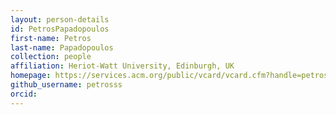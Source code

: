 ```yaml
---
layout: person-details
id: PetrosPapadopoulos
first-name: Petros
last-name: Papadopoulos
collection: people
affiliation: Heriot-Watt University, Edinburgh, UK
homepage: https://services.acm.org/public/vcard/vcard.cfm?handle=petross
github_username: petrosss
orcid: 
---
```

